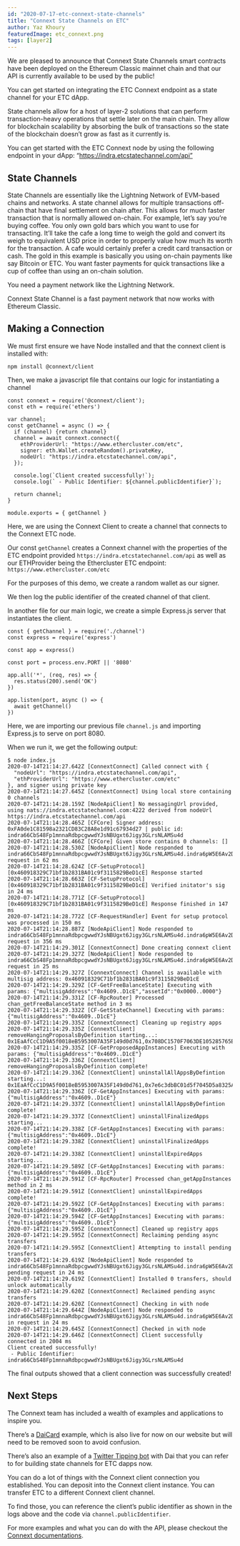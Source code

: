 ```yaml
---
id: "2020-07-17-etc-connext-state-channels"
title: "Connext State Channels on ETC"
author: Yaz Khoury
featuredImage: etc_connext.png
tags: [layer2]
---
```


We are pleased to announce that Connext State Channels smart contracts have been deployed on the Ethereum Classic mainnet chain and that our API is currently available to be used by the public!

You can get started on integrating the ETC Connext endpoint as a state channel for your ETC dApp.

State channels allow for a host of layer-2 solutions that can perform transaction-heavy operations that settle later on the main chain. They allow for blockchain scalability by absorbing the bulk of transactions so the state of the blockchain doesn’t grow as fast as it currently is.

You can get started with the ETC Connext node by using the following endpoint in your dApp: “https://indra.etcstatechannel.com/api”

## State Channels

State Channels are essentially like the Lightning Network of EVM-based chains and networks. A state channel allows for multiple transactions off-chain that have final settlement on chain after. This allows for much faster transaction that is normally allowed on-chain. For example, let’s say you’re buying coffee. You only own gold bars which you want to use for transacting. It’ll take the cafe a long time to weigh the gold and convert its weigh to equivalent USD price in order to properly value how much its worth for the transaction. A cafe would certainly prefer a credit card transaction or cash. The gold in this example is basically you using on-chain payments like say Bitcoin or ETC. You want faster payments for quick transactions like a cup of coffee than using an on-chain solution.

You need a payment network like the Lightning Network.

Connext State Channel is a fast payment network that now works with Ethereum Classic.

## Making a Connection

We must first ensure we have Node installed and that the connext client is installed with:

```
npm install @connext/client
```

Then, we make a javascript file that contains our logic for instantiating a channel

```
const connext = require('@connext/client');
const eth = require('ethers')

var channel;
const getChannel = async () => {
  if (channel) {return channel}
  channel = await connext.connect({
    ethProviderUrl: "https://www.ethercluster.com/etc",
    signer: eth.Wallet.createRandom().privateKey,
    nodeUrl: "https://indra.etcstatechannel.com/api",
  });

  console.log(`Client created successfully!`);
  console.log(` - Public Identifier: ${channel.publicIdentifier}`);

  return channel;
}

module.exports = { getChannel }
```

Here, we are using the Connext Client to create a channel that connects to the Connext ETC node.

Our const `getChannel` creates a Connext channel with the properties of the ETC endpoint provided `https://indra.etcstatechannel.com/api` as well as our ETHProvider being the Ethercluster ETC endpoint: `https://www.ethercluster.com/etc`

For the purposes of this demo, we create a random wallet as our signer.

We then log the public identifier of the created channel of that client.

In another file for our main logic, we create a simple Express.js server that instantiates the client.

```
const { getChannel } = require('./channel')
const express = require('express')

const app = express()

const port = process.env.PORT || '8080'

app.all('*', (req, res) => {
  res.status(200).send('OK')
})

app.listen(port, async () => {
  await getChannel()
})
```

Here, we are importing our previous file `channel.js` and importing Express.js to serve on port 8080.

When we run it, we get the following output:

```
$ node index.js
2020-07-14T21:14:27.642Z [ConnextConnect] Called connect with {
  "nodeUrl": "https://indra.etcstatechannel.com/api",
  "ethProviderUrl": "https://www.ethercluster.com/etc"
}, and signer using private key
2020-07-14T21:14:27.645Z [ConnextConnect] Using local store containing 0 channels
2020-07-14T21:14:28.159Z [NodeApiClient] No messagingUrl provided, using nats://indra.etcstatechannel.com:4222 derived from nodeUrl https://indra.etcstatechannel.com/api
2020-07-14T21:14:28.465Z [CFCore] Signer address: 0xFA0de1C81598a2321CD83C28A8e1d91c67934d27 | public id: indra66CbS48Fp1mnnaRdbpcgwwdYJsNBUgxt6Jigy3GLrsNLAMSu4d
2020-07-14T21:14:28.466Z [CFCore] Given store contains 0 channels: []
2020-07-14T21:14:28.530Z [NodeApiClient] Node responded to indra66CbS48Fp1mnnaRdbpcgwwdYJsNBUgxt6Jigy3GLrsNLAMSu4d.indra6pW5E6Av2DZaWBBHjYUM3oFTFF3kSRMpYWeeUxeSUJr2BLc8UB.channel.get request in 62 ms
2020-07-14T21:14:28.624Z [CF-SetupProtocol] [0x460918329C71bf1b2831BA01c9f3115829BeD1cE] Response started
2020-07-14T21:14:28.663Z [CF-SetupProtocol] [0x460918329C71bf1b2831BA01c9f3115829BeD1cE] Verified initator's sig in 24 ms
2020-07-14T21:14:28.771Z [CF-SetupProtocol] [0x460918329C71bf1b2831BA01c9f3115829BeD1cE] Response finished in 147 ms
2020-07-14T21:14:28.772Z [CF-RequestHandler] Event for setup protocol was processed in 150 ms
2020-07-14T21:14:28.887Z [NodeApiClient] Node responded to indra66CbS48Fp1mnnaRdbpcgwwdYJsNBUgxt6Jigy3GLrsNLAMSu4d.indra6pW5E6Av2DZaWBBHjYUM3oFTFF3kSRMpYWeeUxeSUJr2BLc8UB.channel.create request in 356 ms
2020-07-14T21:14:29.301Z [ConnextConnect] Done creating connext client
2020-07-14T21:14:29.327Z [NodeApiClient] Node responded to indra66CbS48Fp1mnnaRdbpcgwwdYJsNBUgxt6Jigy3GLrsNLAMSu4d.indra6pW5E6Av2DZaWBBHjYUM3oFTFF3kSRMpYWeeUxeSUJr2BLc8UB.channel.get request in 25 ms
2020-07-14T21:14:29.327Z [ConnextConnect] Channel is available with multisig address: 0x460918329C71bf1b2831BA01c9f3115829BeD1cE
2020-07-14T21:14:29.329Z [CF-GetFreeBalanceState] Executing with params: {"multisigAddress":"0x4609..D1cE","assetId":"0x0000..0000"}
2020-07-14T21:14:29.331Z [CF-RpcRouter] Processed chan_getFreeBalanceState method in 3 ms
2020-07-14T21:14:29.332Z [CF-GetStateChannel] Executing with params: {"multisigAddress":"0x4609..D1cE"}
2020-07-14T21:14:29.335Z [ConnextConnect] Cleaning up registry apps
2020-07-14T21:14:29.335Z [ConnextClient] removeHangingProposalsByDefinition starting...: 0x1EaAfCcC1D9A5f0018eB5953007A35F149d0d761,0x708DC1570F7063DE105285765B811ab501542e75,0x7e6c3dbBC01d5f7045D5a8325Abfd985616E696c,
2020-07-14T21:14:29.335Z [CF-GetProposedAppInstances] Executing with params: {"multisigAddress":"0x4609..D1cE"}
2020-07-14T21:14:29.336Z [ConnextClient] removeHangingProposalsByDefinition complete!
2020-07-14T21:14:29.336Z [ConnextClient] uninstallAllAppsByDefintion starting...: 0x1EaAfCcC1D9A5f0018eB5953007A35F149d0d761,0x7e6c3dbBC01d5f7045D5a8325Abfd985616E696c
2020-07-14T21:14:29.336Z [CF-GetAppInstances] Executing with params: {"multisigAddress":"0x4609..D1cE"}
2020-07-14T21:14:29.337Z [ConnextClient] uninstallAllAppsByDefintion complete!
2020-07-14T21:14:29.337Z [ConnextClient] uninstallFinalizedApps starting...
2020-07-14T21:14:29.338Z [CF-GetAppInstances] Executing with params: {"multisigAddress":"0x4609..D1cE"}
2020-07-14T21:14:29.338Z [ConnextClient] uninstallFinalizedApps complete!
2020-07-14T21:14:29.338Z [ConnextClient] uninstallExpiredApps starting...
2020-07-14T21:14:29.589Z [CF-GetAppInstances] Executing with params: {"multisigAddress":"0x4609..D1cE"}
2020-07-14T21:14:29.591Z [CF-RpcRouter] Processed chan_getAppInstances method in 2 ms
2020-07-14T21:14:29.591Z [ConnextClient] uninstallExpiredApps complete!
2020-07-14T21:14:29.592Z [CF-GetAppInstances] Executing with params: {"multisigAddress":"0x4609..D1cE"}
2020-07-14T21:14:29.594Z [CF-GetAppInstances] Executing with params: {"multisigAddress":"0x4609..D1cE"}
2020-07-14T21:14:29.595Z [ConnextConnect] Cleaned up registry apps
2020-07-14T21:14:29.595Z [ConnextConnect] Reclaiming pending async transfers
2020-07-14T21:14:29.595Z [ConnextClient] Attempting to install pending transfers
2020-07-14T21:14:29.619Z [NodeApiClient] Node responded to indra66CbS48Fp1mnnaRdbpcgwwdYJsNBUgxt6Jigy3GLrsNLAMSu4d.indra6pW5E6Av2DZaWBBHjYUM3oFTFF3kSRMpYWeeUxeSUJr2BLc8UB.transfer.install-pending request in 24 ms
2020-07-14T21:14:29.619Z [ConnextClient] Installed 0 transfers, should unlock automatically
2020-07-14T21:14:29.620Z [ConnextConnect] Reclaimed pending async transfers
2020-07-14T21:14:29.620Z [ConnextConnect] Checking in with node
2020-07-14T21:14:29.644Z [NodeApiClient] Node responded to indra66CbS48Fp1mnnaRdbpcgwwdYJsNBUgxt6Jigy3GLrsNLAMSu4d.indra6pW5E6Av2DZaWBBHjYUM3oFTFF3kSRMpYWeeUxeSUJr2BLc8UB.client.check-in request in 24 ms
2020-07-14T21:14:29.645Z [ConnextConnect] Checked in with node
2020-07-14T21:14:29.646Z [ConnextConnect] Client successfully connected in 2004 ms
Client created successfully!
 - Public Identifier: indra66CbS48Fp1mnnaRdbpcgwwdYJsNBUgxt6Jigy3GLrsNLAMSu4d
```

The final outputs showed that a client connection was successfully created!

## Next Steps

The Connext team has included a wealth of examples and applications to inspire you.

There’s a [DaiCard](https://github.com/connext/indra/tree/staging/modules/daicard) example, which is also live for now on our website but will need to be removed soon to avoid confusion.

There’s also an example of a [Twitter Tipping bot](https://gitlab.com/bohendo/tipdai/-/tree/master/src) with Dai that you can refer to for building state channels for ETC dapps now.

You can do a lot of things with the Connext client connection you established. You can deposit into the Connext client instance. You can transfer ETC to a different Connext client channel.

To find those, you can reference the client’s public identifier as shown in the logs above and the code via `channel.publicIdentifier`.

For more examples and what you can do with the API, please checkout the [Connext documentations](https://docs.connext.network/en/latest/).

